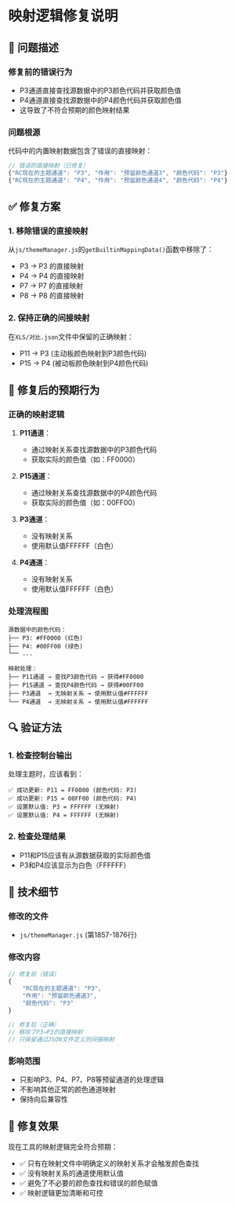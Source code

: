 # 映射逻辑修复说明

## 🐛 **问题描述**

### 修复前的错误行为
- P3通道直接查找源数据中的P3颜色代码并获取颜色值
- P4通道直接查找源数据中的P4颜色代码并获取颜色值
- 这导致了不符合预期的颜色映射结果

### 问题根源
代码中的内置映射数据包含了错误的直接映射：
```javascript
// 错误的直接映射（已修复）
{"RC现在的主题通道": "P3", "作用": "预留颜色通道3", "颜色代码": "P3"}
{"RC现在的主题通道": "P4", "作用": "预留颜色通道4", "颜色代码": "P4"}
```

## ✅ **修复方案**

### 1. 移除错误的直接映射
从`js/themeManager.js`的`getBuiltinMappingData()`函数中移除了：
- P3 → P3 的直接映射
- P4 → P4 的直接映射
- P7 → P7 的直接映射
- P8 → P8 的直接映射

### 2. 保持正确的间接映射
在`XLS/对比.json`文件中保留的正确映射：
- P11 → P3 (主动板颜色映射到P3颜色代码)
- P15 → P4 (被动板颜色映射到P4颜色代码)

## 🎯 **修复后的预期行为**

### 正确的映射逻辑
1. **P11通道**：
   - 通过映射关系查找源数据中的P3颜色代码
   - 获取实际的颜色值（如：FF0000）

2. **P15通道**：
   - 通过映射关系查找源数据中的P4颜色代码
   - 获取实际的颜色值（如：00FF00）

3. **P3通道**：
   - 没有映射关系
   - 使用默认值FFFFFF（白色）

4. **P4通道**：
   - 没有映射关系
   - 使用默认值FFFFFF（白色）

### 处理流程图
```
源数据中的颜色代码：
├── P3: #FF0000 (红色)
├── P4: #00FF00 (绿色)
└── ...

映射处理：
├── P11通道 → 查找P3颜色代码 → 获得#FF0000
├── P15通道 → 查找P4颜色代码 → 获得#00FF00
├── P3通道  → 无映射关系 → 使用默认值#FFFFFF
└── P4通道  → 无映射关系 → 使用默认值#FFFFFF
```

## 🔍 **验证方法**

### 1. 检查控制台输出
处理主题时，应该看到：
```
✅ 成功更新: P11 = FF0000 (颜色代码: P3)
✅ 成功更新: P15 = 00FF00 (颜色代码: P4)
✅ 设置默认值: P3 = FFFFFF (无映射)
✅ 设置默认值: P4 = FFFFFF (无映射)
```

### 2. 检查处理结果
- P11和P15应该有从源数据获取的实际颜色值
- P3和P4应该显示为白色（FFFFFF）

## 📝 **技术细节**

### 修改的文件
- `js/themeManager.js` (第1857-1876行)

### 修改内容
```javascript
// 修复前（错误）
{
    "RC现在的主题通道": "P3",
    "作用": "预留颜色通道3",
    "颜色代码": "P3"
}

// 修复后（正确）
// 移除了P3→P3的直接映射
// 只保留通过JSON文件定义的间接映射
```

### 影响范围
- 只影响P3、P4、P7、P8等预留通道的处理逻辑
- 不影响其他正常的颜色通道映射
- 保持向后兼容性

## 🎉 **修复效果**

现在工具的映射逻辑完全符合预期：
- ✅ 只有在映射文件中明确定义的映射关系才会触发颜色查找
- ✅ 没有映射关系的通道使用默认值
- ✅ 避免了不必要的颜色查找和错误的颜色赋值
- ✅ 映射逻辑更加清晰和可控
